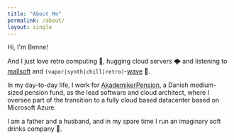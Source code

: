 ```yaml
---
title: "About Me"
permalink: /about/
layout: single
---
```


Hi, I'm Benne!

And I just love retro computing 💾, hugging cloud servers 🌩 and listening to [mallsoft](https://catsystemcorp.bandcamp.com/album/palm-mall-mars-remastered) and
`(vapor|synth|chill|retro)`-[wave](https://midwestcollective.bandcamp.com/track/resonance) 🐬.

In my day-to-day life, I work for [AkademikerPension](https://akademikerpension.dk), a Danish medium-sized pension fund, as the lead software and cloud architect, where I oversee part of the transition to a fully cloud based datacenter based on Microsoft Azure.

I am a father and a husband, and in my spare time I run an imaginary soft drinks company 🥤.
